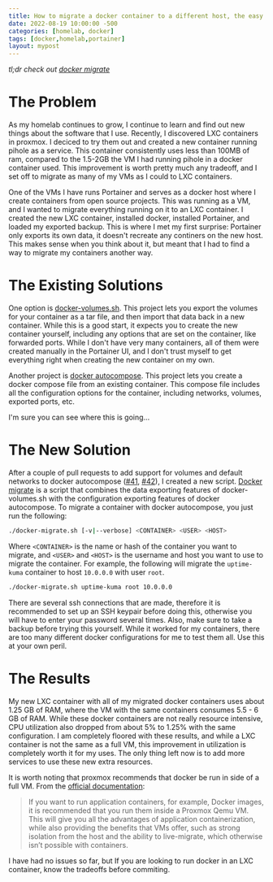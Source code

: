 ```yaml
---
title: How to migrate a docker container to a different host, the easy way
date: 2022-08-19 10:00:00 -500
categories: [homelab, docker]
tags: [docker,homelab,portainer]
layout: mypost
---
```


*tl;dr check out [docker migrate](https://github.com/acdoussan/docker-migrate)*

# The Problem

As my homelab continues to grow, I continue to learn and find out new things about the software that I use.
Recently, I discovered LXC containers in proxmox. I deciced to try them out and created a new container running
pihole as a service. This container consistently uses less than 100MB of ram, compared to the 1.5-2GB the VM I had
running pihole in a docker container used. This improvement is worth pretty much any tradeoff, and I set off to
migrate as many of my VMs as I could to LXC containers.

One of the VMs I have runs Portainer and serves as a docker host where I create containers from open source
projects. This was running as a VM, and I wanted to migrate everything running on it to an LXC container. I
created the new LXC container, installed docker, installed Portainer, and loaded my exported backup. This is where
I met my first surprise: Portainer only exports its own data, it doesn't recreate any continers on the new host.
This makes sense when you think about it, but meant that I had to find a way to migrate my containers another way.

# The Existing Solutions

One option is [docker-volumes.sh](https://github.com/ricardobranco777/docker-volumes.sh). This project lets you
export the volumes for your container as a tar file, and then import that data back in a new container. While
this is a good start, it expects you to create the new container yourself, including any options that are set
on the container, like forwarded ports. While I don't have very many containers, all of them were created manually
in the Portainer UI, and I don't trust myself to get everything right when creating the new container on my own.

Another project is [docker autocompose](https://github.com/Red5d/docker-autocompose). This project lets you
create a docker compose file from an existing container. This compose file includes all the configuration options
for the container, including networks, volumes, exported ports, etc.

I'm sure you can see where this is going...

# The New Solution

After a couple of pull requests to add support for volumes and default networks to docker autocompose ([#41](https://github.com/Red5d/docker-autocompose/pull/41),
[#42](https://github.com/Red5d/docker-autocompose/pull/42)), I created a new script.
[Docker migrate](https://github.com/acdoussan/docker-migrate) is a script that combines the data exporting features
of docker-volumes.sh with the configuration exporting features of docker autocompose. To migrate a container with
docker autocompose, you just run the following:

```bash
./docker-migrate.sh [-v|--verbose] <CONTAINER> <USER> <HOST>
```

Where `<CONTAINER>` is the name or hash of the container you want to migrate, and `<USER>` and `<HOST>` is
the username and host you want to use to migrate the container. For example, the following will migrate the
`uptime-kuma` container to host `10.0.0.0` with user `root`.

```bash
./docker-migrate.sh uptime-kuma root 10.0.0.0
```

There are several ssh connections that are made, therefore it is recommended to set up an SSH keypair before doing
this, otherwise you will have to enter your password several times. Also, make sure to take a backup before trying
this yourself. While it worked for my containers, there are too many different docker configurations for me to test
them all. Use this at your own peril.

# The Results

My new LXC container with all of my migrated docker containers uses about 1.25 GB of RAM, where the VM with the same
containers consumes 5.5 - 6 GB of RAM. While these docker containers are not really resource intensive, CPU
utilization also dropped from about 5% to 1.25% with the same configuration. I am completely floored with these
results, and while a LXC container is not the same as a full VM, this improvement in utilization is completely worth
it for my uses. The only thing left now is to add more services to use these new extra resources.

It is worth noting that proxmox recommends that docker be run in side of a full VM. From the
[official documentation](https://pve.proxmox.com/wiki/Linux_Container):

> If you want to run application containers, for example, Docker images, it is recommended that you run them inside a
> Proxmox Qemu VM. This will give you all the advantages of application containerization, while also providing the
> benefits that VMs offer, such as strong isolation from the host and the ability to live-migrate, which otherwise
> isn’t possible with containers.

I have had no issues so far, but If you are looking to run docker in an LXC container, know the tradeoffs before
commiting.
